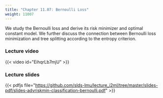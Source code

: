 ```yaml
---
title: "Chapter 11.07: Bernoulli Loss"
weight: 11007
---
```

We study the Bernoulli loss and derive its risk minimizer and optimal constant model. We further discuss the connection between Bernoulli loss minimization and tree splitting according to the entropy criterion.

<!--more-->

### Lecture video

{{< video id="EihqrLb7mjU" >}}

### Lecture slides

{{< pdfjs file="https://github.com/slds-lmu/lecture_i2ml/tree/master/slides-pdf/slides-advriskmin-classification-bernoulli.pdf" >}}

